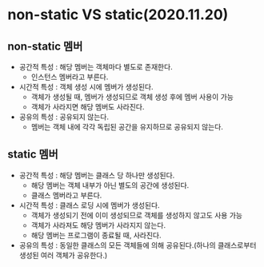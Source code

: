 # non-static VS static(2020.11.20)

## non-static 멤버
- 공간적 특성 : 해당 멤버는 객체마다 별도로 존재한다.
	- 인스턴스 멤버라고 부른다. 
- 시간적 특성 : 객체 생성 시에 멤버가 생성된다. 	
	- 객체가 생성될 때, 멤버가 생성되므로 객체 생성 후에 멤버 사용이 가능 
	- 객체가 사라지면 해당 멤버도 사라진다. 
- 공유의 특성 : 공유되지 않는다. 
	- 멤버는 객체 내에 각각 독립된 공간을 유지하므로 공유되지 않는다.      


## static 멤버 
- 공간적 특성 : 해당 멤버는 클래스 당 하나만 생성된다. 
	- 해당 멤버는 객체 내부가 아닌 별도의 공간에 생성된다. 
	- 클래스 멤버라고 부른다.
- 시간적 특성 : 클래스 로딩 시에 멤버가 생성된다. 
	- 객체가 생성되기 전에 이미 생성되므로 객체를 생성하지 않고도 사용 가능 
	- 객체가 사라져도 해당 멤버가 사라지지 않는다. 
	- 해당 멤버는 프로그램이 종료될 때, 사라진다. 
- 공유의 특성 : 동일한 클래스의 모든 객체들에 의해 공유된다.(하나의 클래스로부터 생성된 여러 객체가 공유한다.)    